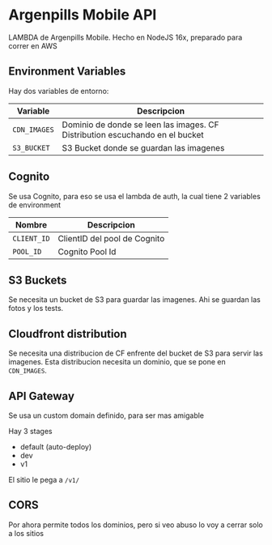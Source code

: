 # Argenpills Mobile API
LAMBDA de Argenpills Mobile. Hecho en NodeJS 16x, preparado para correr en AWS

## Environment Variables
Hay dos variables de entorno:

| Variable      | Descripcion |
| ----------- | ----------- |
| `CDN_IMAGES` | Dominio de donde se leen las images. CF Distribution escuchando en el bucket       |
| `S3_BUCKET` | S3 Bucket donde se guardan las imagenes |

## Cognito
Se usa Cognito, para eso se usa el lambda de auth, la cual tiene 2 variables de environment

| Nombre | Descripcion |
| ----------- | ----------- |
| `CLIENT_ID` | ClientID del pool de Cognito |
| `POOL_ID` | Cognito Pool Id |

## S3 Buckets
Se necesita un bucket de S3 para guardar las imagenes. Ahi se guardan las fotos y los tests.

## Cloudfront distribution
Se necesita una distribucion de CF enfrente del bucket de S3 para servir las imagenes. Esta distribucion necesita un dominio, que se pone en `CDN_IMAGES`.

## API Gateway
Se usa un custom domain definido, para ser mas amigable

Hay 3 stages
- default (auto-deploy)
- dev
- v1

El sitio le pega a `/v1/`

## CORS
Por ahora permite todos los dominios, pero si veo abuso lo voy a cerrar solo a los sitios
